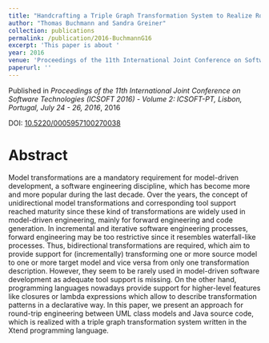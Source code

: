 ```yaml
---
title: "Handcrafting a Triple Graph Transformation System to Realize Round-trip Engineering Between UML Class Models and Java Source Code"
author: "Thomas Buchmann and Sandra Greiner"
collection: publications
permalink: /publication/2016-BuchmannG16
excerpt: 'This paper is about '
year: 2016
venue: 'Proceedings of the 11th International Joint Conference on Software Technologies (ICSOFT 2016) - Volume 2: ICSOFT-PT, Lisbon, Portugal, July 24 - 26, 2016'
paperurl: ''
---
```


Published in *Proceedings of the 11th International Joint Conference on Software Technologies (ICSOFT 2016) - Volume 2: ICSOFT-PT, Lisbon, Portugal, July 24 - 26, 2016*, 2016

DOI: [10.5220/0005957100270038](https://doi.org/10.5220/0005957100270038)

Abstract
=====

Model transformations are a mandatory requirement for model-driven development, a software engineering discipline, which has become more and more popular during the last decade. Over the years, the concept of unidirectional model transformations and corresponding tool support reached maturity since these kind of transformations are widely used in model-driven engineering, mainly for forward engineering and code generation. In incremental and iterative software engineering processes, forward engineering may be too restrictive since it resembles waterfall-like processes. Thus, bidirectional transformations are required, which aim to provide support for (incrementally) transforming one or more source model to one or more target model and vice versa from only one transformation description.  However, they seem to be rarely used in model-driven software development as adequate tool support is missing. On the other hand, programming languages nowadays provide support for higher-level features like closures or lambda expressions which allow to describe transformation patterns in a declarative way.  In this paper, we present an approach for round-trip engineering between UML class models and Java source code, which is realized with a triple graph transformation system written in the Xtend programming language. 
